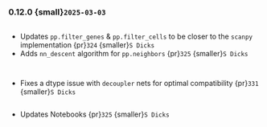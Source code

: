 ### 0.12.0 {small}`2025-03-03`

```{rubric} Features
```
* Updates `pp.filter_genes` & `pp.filter_cells` to be closer to the `scanpy` implementation {pr}`324` {smaller}`S Dicks`
* Adds `nn_descent` algorithm for `pp.neighbors` {pr}`325` {smaller}`S Dicks`
```{rubric} Performance
```

```{rubric} Bug fixes
```
* Fixes a dtype issue with `decoupler` nets for optimal compatibility {pr}`331` {smaller}`S Dicks`

```{rubric} Misc
```
* Updates Notebooks {pr}`325` {smaller}`S Dicks`
